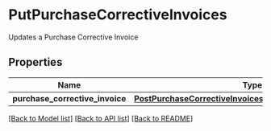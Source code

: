 # PutPurchaseCorrectiveInvoices

Updates a Purchase Corrective Invoice
## Properties
Name | Type | Description | Notes
------------ | ------------- | ------------- | -------------
**purchase_corrective_invoice** | [**PostPurchaseCorrectiveInvoicesPurchaseCorrectiveInvoice**](PostPurchaseCorrectiveInvoicesPurchaseCorrectiveInvoice.md) |  | [optional] 

[[Back to Model list]](../README.md#documentation-for-models) [[Back to API list]](../README.md#documentation-for-api-endpoints) [[Back to README]](../README.md)


